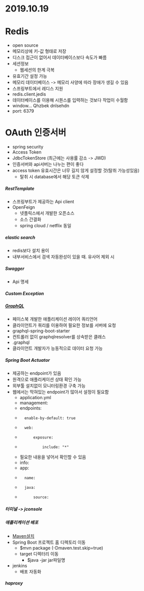 # 2019.10.19
        
# Redis
- open source
- 메모리상에 키-값 형태로 저장
- 디스크 접근이 없어서 데이터베이스보다 속도가 빠름
- 세션정보
    - 웹세션의 한계 극복
- 유효기간 설정 가능
- 메모리 데이터베이스 -> 메모리 사양에 따라 장애가 생길 수 있음 
- 스프링부트에서 레디스 지원
- redis.client.jedis
- 데이터베이스를 이용해 시퀀스를 입력하는 것보다 작업이 수월함   
- window... Qhzbek dnlsehdn
- port: 6379 

# OAuth 인증서버
- spring security
- Access Token 
- JdbcTokenStore (최근에는 사용률 감소 -> JWD)
- 인증서버와 api서버는 나누는 편이 좋다
- access token 유효시간은 너무 길지 않게 설정할 것(탈취 가능성있음)
    - 탈취 시 database에서 해당 토큰 삭제

##### RestTemplate
- 스프링부트가 제공하는 Api client
- OpenFeign 
    - 넷플릭스에서 개발한 오픈소스
    - 소스 간결화
    - spring cloud / netflix 동일


##### elastic search
- redis보다 설치 용이
- 내부서비스에서 검색 자동완성이 있을 때. 유사어 제외 시

##### Swagger
- Api 명세 

##### Custom Exception

##### [GraphQL](https://www.baeldung.com/spring-graphql)
- 페이스북 개발한 애플리케이션 레이어 쿼리언어
- 클라이언트가 쿼리를 이용하여 필요한 정보를 서버에 요청
- graphql-spring-boot-starter
- 컨트롤러 없이 graphqlresolver를 상속받은 클래스
- .graphql  
- 클라이언트 개발자가 능동적으로 데이터 요청 가능

##### Spring Boot Actuator
- 제공하는 endpoint가 있음
- 원격으로 애플리케이션 상태 확인 가능
- 외부툴 설치없이 모니터링환경 구축 가능
- 웹에서는 막혀있는 endpoint가 많아서 설정이 필요함
    - application.yml 
    - management:
    -   endpoints:
    -       enable-by-default: true
    -       web:
    -           exposure:
    -               include: "*"
    - 필요한 내용을 넣어서 확인할 수 있음
    - info:
    -   app:
    -       name: 
    -       java:
    -           source: 


##### 터미널 -> jconsole 

##### 애플리케이션 배포
- [Maven설치](https://maven.apache.org)
- Spring Boot 프로젝트 홈 디렉토리 이동
    - $mvn package (-Dmaven.test.skip=true)
    - target 디렉터리 이동
        - $java -jar jar파일명
- jenkins
    - 배포 자동화


##### haproxy